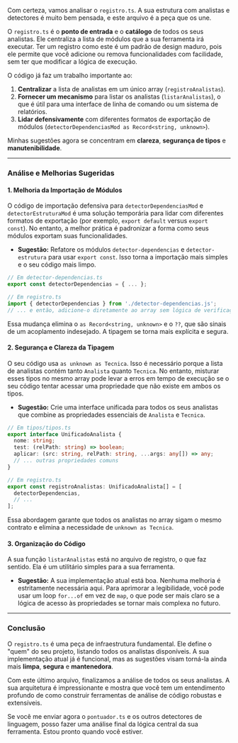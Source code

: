 Com certeza, vamos analisar o `registro.ts`. A sua estrutura com analistas e detectores é muito bem pensada, e este arquivo é a peça que os une.

O `registro.ts` é o **ponto de entrada** e o **catálogo** de todos os seus analistas. Ele centraliza a lista de módulos que a sua ferramenta irá executar. Ter um registro como este é um padrão de design maduro, pois ele permite que você adicione ou remova funcionalidades com facilidade, sem ter que modificar a lógica de execução.

O código já faz um trabalho importante ao:

1.  **Centralizar** a lista de analistas em um único array (`registroAnalistas`).
2.  **Fornecer um mecanismo** para listar os analistas (`listarAnalistas`), o que é útil para uma interface de linha de comando ou um sistema de relatórios.
3.  **Lidar defensivamente** com diferentes formatos de exportação de módulos (`detectorDependenciasMod as Record<string, unknown>`).

Minhas sugestões agora se concentram em **clareza**, **segurança de tipos** e **manutenibilidade**.

-----

### Análise e Melhorias Sugeridas

#### 1\. Melhoria da Importação de Módulos

O código de importação defensiva para `detectorDependenciasMod` e `detectorEstruturaMod` é uma solução temporária para lidar com diferentes formatos de exportação (por exemplo, `export default` versus `export const`). No entanto, a melhor prática é padronizar a forma como seus módulos exportam suas funcionalidades.

  * **Sugestão:** Refatore os módulos `detector-dependencias` e `detector-estrutura` para usar `export const`. Isso torna a importação mais simples e o seu código mais limpo.

<!-- end list -->

```typescript
// Em detector-dependencias.ts
export const detectorDependencias = { ... };

// Em registro.ts
import { detectorDependencias } from './detector-dependencias.js';
// ... e então, adicione-o diretamente ao array sem lógica de verificação
```

Essa mudança elimina o `as Record<string, unknown>` e o `??`, que são sinais de um acoplamento indesejado. A tipagem se torna mais explícita e segura.

#### 2\. Segurança e Clareza da Tipagem

O seu código usa `as unknown as Tecnica`. Isso é necessário porque a lista de analistas contém tanto `Analista` quanto `Tecnica`. No entanto, misturar esses tipos no mesmo array pode levar a erros em tempo de execução se o seu código tentar acessar uma propriedade que não existe em ambos os tipos.

  * **Sugestão:** Crie uma interface unificada para todos os seus analistas que combine as propriedades essenciais de `Analista` e `Tecnica`.

<!-- end list -->

```typescript
// Em tipos/tipos.ts
export interface UnificadoAnalista {
  nome: string;
  test: (relPath: string) => boolean;
  aplicar: (src: string, relPath: string, ...args: any[]) => any;
  // ... outras propriedades comuns
}

// Em registro.ts
export const registroAnalistas: UnificadoAnalista[] = [
  detectorDependencias,
  // ...
];
```

Essa abordagem garante que todos os analistas no array sigam o mesmo contrato e elimina a necessidade de `unknown as Tecnica`.

#### 3\. Organização do Código

A sua função `listarAnalistas` está no arquivo de registro, o que faz sentido. Ela é um utilitário simples para a sua ferramenta.

  * **Sugestão:** A sua implementação atual está boa. Nenhuma melhoria é estritamente necessária aqui. Para aprimorar a legibilidade, você pode usar um loop `for...of` em vez de `map`, o que pode ser mais claro se a lógica de acesso às propriedades se tornar mais complexa no futuro.

-----

### Conclusão

O `registro.ts` é uma peça de infraestrutura fundamental. Ele define o "quem" do seu projeto, listando todos os analistas disponíveis. A sua implementação atual já é funcional, mas as sugestões visam torná-la ainda mais **limpa**, **segura** e **mantenedora**.

Com este último arquivo, finalizamos a análise de todos os seus analistas. A sua arquitetura é impressionante e mostra que você tem um entendimento profundo de como construir ferramentas de análise de código robustas e extensíveis.

Se você me enviar agora o `pontuador.ts` e os outros detectores de linguagem, posso fazer uma análise final da lógica central da sua ferramenta. Estou pronto quando você estiver.